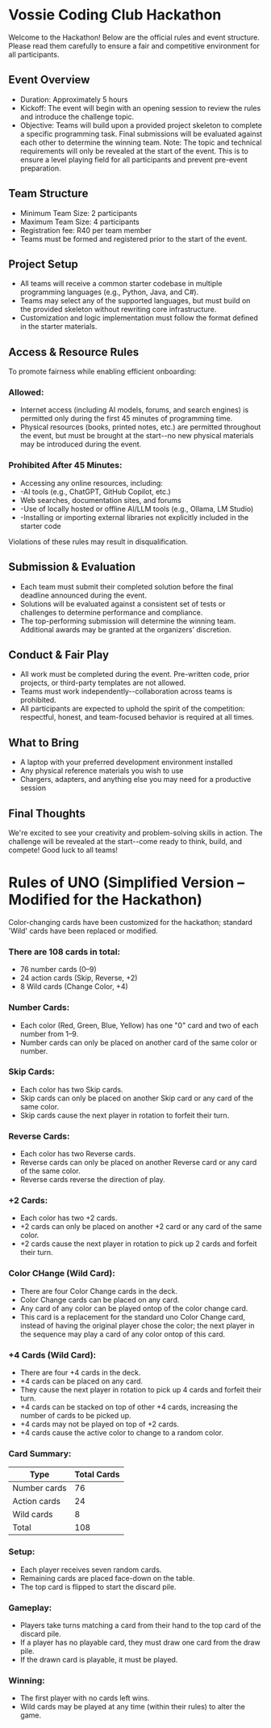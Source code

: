 # **Vossie Coding Club Hackathon**

Welcome to the Hackathon! Below are the official rules and event structure. Please read them carefully to ensure a fair and competitive environment for all participants.
## Event Overview
-	Duration: Approximately 5 hours
-	Kickoff: The event will begin with an opening session to review the rules and introduce the challenge topic.
-	Objective: Teams will build upon a provided project skeleton to complete a specific programming task. Final submissions will be evaluated against each other to determine the winning team.
Note: The topic and technical requirements will only be revealed at the start of the event. This is to ensure a level playing field for all participants and prevent pre-event preparation.

## Team Structure
-	Minimum Team Size: 2 participants
-	Maximum Team Size: 4 participants
-	Registration fee: R40 per team member
-	Teams must be formed and registered prior to the start of the event.
## Project Setup
-	All teams will receive a common starter codebase in multiple programming languages (e.g., Python, Java, and C#).
-	Teams may select any of the supported languages, but must build on the provided skeleton without rewriting core infrastructure.
-	Customization and logic implementation must follow the format defined in the starter materials.
 
## Access & Resource Rules
To promote fairness while enabling efficient onboarding:
### Allowed:
-	Internet access (including AI models, forums, and search engines) is permitted only during the first 45 minutes of programming time.
-	Physical resources (books, printed notes, etc.) are permitted throughout the event, but must be brought at the start--no new physical materials may be introduced during the event.
### Prohibited After 45 Minutes:
-	Accessing any online resources, including:
-	-AI tools (e.g., ChatGPT, GitHub Copilot, etc.)
-	Web searches, documentation sites, and forums
-	-Use of locally hosted or offline AI/LLM tools (e.g., Ollama, LM Studio)
-	-Installing or importing external libraries not explicitly included in the starter code

Violations of these rules may result in disqualification.

## Submission & Evaluation
-	Each team must submit their completed solution before the final deadline announced during the event.
-	Solutions will be evaluated against a consistent set of tests or challenges to determine performance and compliance.
-	The top-performing submission will determine the winning team. Additional awards may be granted at the organizers' discretion.
 

## Conduct & Fair Play
-	All work must be completed during the event. Pre-written code, prior projects, or third-party templates are not allowed.
-	Teams must work independently--collaboration across teams is prohibited.
-	All participants are expected to uphold the spirit of the competition: respectful, honest, and team-focused behavior is required at all times.
## What to Bring
-	A laptop with your preferred development environment installed
-	Any physical reference materials you wish to use
-	Chargers, adapters, and anything else you may need for a productive session
## Final Thoughts
We're excited to see your creativity and problem-solving skills in action. The challenge will be
revealed at the start--come ready to think, build, and compete!
Good luck to all teams!



# **Rules of UNO (Simplified Version – Modified for the Hackathon)**
Color-changing cards have been customized for the hackathon; standard 'Wild' cards have been replaced or modified.

### There are 108 cards in total:
- 76 number cards (0–9)
- 24 action cards (Skip, Reverse, +2)
- 8 Wild cards (Change Color, +4)

### Number Cards:
- Each color (Red, Green, Blue, Yellow) has one "0" card and two of each number from 1–9.
- Number cards can only be placed on another card of the same color or number.

### Skip Cards:
- Each color has two Skip cards.
- Skip cards can only be placed on another Skip card or any card of the same color.
- Skip cards cause the next player in rotation to forfeit their turn.

### Reverse Cards:
- Each color has two Reverse cards.
- Reverse cards can only be placed on another Reverse card or any card of the same color.
- Reverse cards reverse the direction of play.

### +2 Cards:
- Each color has two +2 cards.
- +2 cards can only be placed on another +2 card or any card of the same color.
- +2 cards cause the next player in rotation to pick up 2 cards and forfeit their turn.

### Color CHange (Wild Card):
- There are four Color Change cards in the deck.
- Color Change cards can be placed on any card.
- Any card of any color can be played ontop of the color change card.
- This card is a replacement for the standard uno Color Change card, instead of having the original player chose the color; the next player in the sequence may play a card of any color ontop of this card.

### +4 Cards (Wild Card):
- There are four +4 cards in the deck.
- +4 cards can be placed on any card.
- They cause the next player in rotation to pick up 4 cards and forfeit their turn.
- +4 cards can be stacked on top of other +4 cards, increasing the number of cards to be picked up.
- +4 cards may not be played on top of +2 cards.
- +4 cards cause the active color to change to a random color.

### Card Summary:
| Type         | Total Cards |
| ------------ | ----------- |
| Number cards | 76          |
| Action cards | 24          |
| Wild cards   | 8           |
| Total        | 108         |

### Setup:
- Each player receives seven random cards.
- Remaining cards are placed face-down on the table.
- The top card is flipped to start the discard pile.

### Gameplay:
- Players take turns matching a card from their hand to the top card of the discard pile.
- If a player has no playable card, they must draw one card from the draw pile.
- If the drawn card is playable, it must be played.

### Winning:
- The first player with no cards left wins.
- Wild cards may be played at any time (within their rules) to alter the game.
